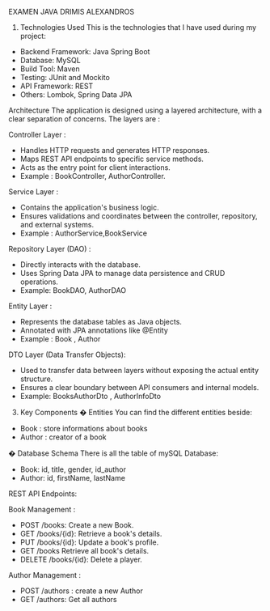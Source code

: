 EXAMEN JAVA DRIMIS ALEXANDROS


1. Technologies Used
This is the technologies that I have used during my project:

- Backend Framework: Java Spring Boot
- Database: MySQL
- Build Tool: Maven
- Testing: JUnit and Mockito
- API Framework: REST
- Others: Lombok, Spring Data JPA


 Architecture
The application is designed using a layered architecture, with a clear separation of concerns. The layers are :

Controller Layer :

- Handles HTTP requests and generates HTTP responses.
- Maps REST API endpoints to specific service methods.
- Acts as the entry point for client interactions.
- Example : BookController, AuthorController.

Service Layer :

- Contains the application's business logic.
- Ensures validations and coordinates between the controller, repository, and external systems.
- Example : AuthorService,BookService

Repository Layer (DAO) :

- Directly interacts with the database.
- Uses Spring Data JPA to manage data persistence and CRUD operations.
- Example: BookDAO, AuthorDAO 

Entity Layer :

- Represents the database tables as Java objects.
- Annotated with JPA annotations like @Entity
- Example : Book , Author

DTO Layer (Data Transfer Objects):
- Used to transfer data between layers without exposing the actual entity structure.
- Ensures a clear boundary between API consumers and internal models.
- Example: BooksAuthorDto , AuthorInfoDto

3. Key Components
� Entities
You can find the different entities beside:
  
- Book : store informations about books
- Author : creator of a book 

� Database Schema
There is all the table of mySQL Database:

 - Book: id, title, gender, id_author
 - Author: id, firstName, lastName


REST API Endpoints:

Book Management :

- POST /books: Create a new Book.
- GET /books/{id}: Retrieve a book's details.
- PUT /books/{id}: Update a book's profile.
- GET /books Retrieve all book's details.
- DELETE /books/{id}: Delete a player.

Author Management :

- POST /authors : create a new Author
- GET /authors: Get all authors 




